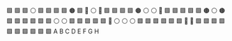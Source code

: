 🟩 🟩 🟩 ⚪️ 🟩 🟩 🟩 🟩 
🟤 🟩 🔹 ⚪️ 🔹 🟩 🟩 🟩 
🟩 🟤 ⚪️ ⚪️ 🔹 🟩 🟩 🟩 
🟩 🟩 🟤 ⚪️ 🟤 🟩 🟩 🟩 
🟩 🟩 🟩 ⚪️ ⚪️ 🟩 🟩 🟩 
🟩 🟩 🔹 ⚪️ ⚪️ ⚪️ 🟩 🟩 
🟩 🟩 🟩 🟩 🔹 🔹 🟩 🟩 
🟩 🟩 🟩 🟩 🟩 🟩 🟩 🟩 
 A  B  C  D  E  F  G  H